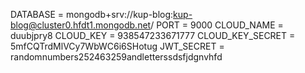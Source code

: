 DATABASE = mongodb+srv://kup-blog:kup-blog@cluster0.hfdt1.mongodb.net/
PORT = 9000
CLOUD_NAME = duubjpry8
CLOUD_KEY = 938547233671777
CLOUD_KEY_SECRET = 5mfCQTrdMlVCy7WbWC6i6SHotug
JWT_SECRET = randomnumbers252463259andletterssdsfjdgnvhfd
